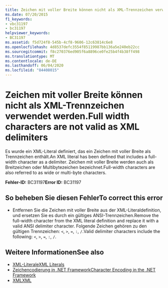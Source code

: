 ```yaml
---
title: Zeichen mit voller Breite können nicht als XML-Trennzeichen verwendet werden.
ms.date: 07/20/2015
f1_keywords:
- vbc31197
- bc31197
helpviewer_keywords:
- BC31197
ms.assetid: f5d724f8-545b-4cf8-9606-12c63814c6e8
ms.openlocfilehash: 4d8537defc3554f85119987bb136a5e240eb22cc
ms.sourcegitcommit: f8c270376ed905f6a8896ce0fe25b4f4b38ff498
ms.translationtype: MT
ms.contentlocale: de-DE
ms.lasthandoff: 06/04/2020
ms.locfileid: "84408015"
---
```

# <a name="full-width-characters-are-not-valid-as-xml-delimiters"></a><span data-ttu-id="c3e13-102">Zeichen mit voller Breite können nicht als XML-Trennzeichen verwendet werden.</span><span class="sxs-lookup"><span data-stu-id="c3e13-102">Full width characters are not valid as XML delimiters</span></span>
<span data-ttu-id="c3e13-103">Es wurde ein XML-Literal definiert, das ein Zeichen mit voller Breite als Trennzeichen enthält.</span><span class="sxs-lookup"><span data-stu-id="c3e13-103">An XML literal has been defined that includes a full-width character as a delimiter.</span></span> <span data-ttu-id="c3e13-104">Zeichen mit voller Breite werden auch als Breitzeichen oder Multibytezeichen bezeichnet.</span><span class="sxs-lookup"><span data-stu-id="c3e13-104">Full-width characters are also referred to as wide or multi-byte characters.</span></span>  
  
 <span data-ttu-id="c3e13-105">**Fehler-ID:** BC31197</span><span class="sxs-lookup"><span data-stu-id="c3e13-105">**Error ID:** BC31197</span></span>  
  
## <a name="to-correct-this-error"></a><span data-ttu-id="c3e13-106">So beheben Sie diesen Fehler</span><span class="sxs-lookup"><span data-stu-id="c3e13-106">To correct this error</span></span>  
  
- <span data-ttu-id="c3e13-107">Entfernen Sie die Zeichen mit voller Breite aus der XML-Literaldefinition, und ersetzen Sie es durch ein gültiges ANSI-Trennzeichen.</span><span class="sxs-lookup"><span data-stu-id="c3e13-107">Remove the full-width character from the XML literal definition and replace it with a valid ANSI delimiter character.</span></span> <span data-ttu-id="c3e13-108">Folgende Zeichen gehören zu den gültigen Trennzeichen: `<`, `>`, `=`, `:`, `/`.</span><span class="sxs-lookup"><span data-stu-id="c3e13-108">Valid delimiter characters include the following: `<`, `>`, `=`, `:`, `/`.</span></span>  
  
## <a name="see-also"></a><span data-ttu-id="c3e13-109">Weitere Informationen</span><span class="sxs-lookup"><span data-stu-id="c3e13-109">See also</span></span>

- [<span data-ttu-id="c3e13-110">XML-Literale</span><span class="sxs-lookup"><span data-stu-id="c3e13-110">XML Literals</span></span>](../language-reference/xml-literals/index.md)
- [<span data-ttu-id="c3e13-111">Zeichencodierung in .NET Framework</span><span class="sxs-lookup"><span data-stu-id="c3e13-111">Character Encoding in the .NET Framework</span></span>](../../standard/base-types/character-encoding.md)
- [<span data-ttu-id="c3e13-112">XML</span><span class="sxs-lookup"><span data-stu-id="c3e13-112">XML</span></span>](../programming-guide/language-features/xml/index.md)
